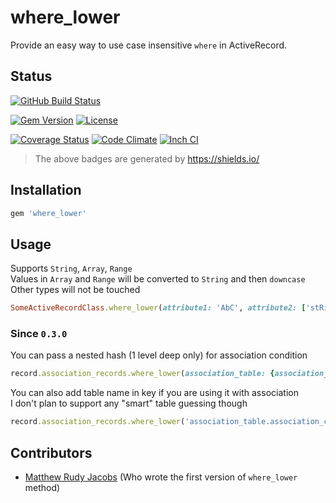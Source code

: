 # where_lower

Provide an easy way to use case insensitive `where` in ActiveRecord.


## Status

[![GitHub Build Status](https://img.shields.io/github/workflow/status/PikachuEXE/where_lower/Tests?style=flat-square)](https://github.com/PikachuEXE/where_lower/actions?query=workflow%3ATests)

[![Gem Version](http://img.shields.io/gem/v/where_lower.svg?style=flat-square)](http://badge.fury.io/rb/where_lower)
[![License](https://img.shields.io/github/license/PikachuEXE/where_lower.svg?style=flat-square)](http://badge.fury.io/rb/where_lower)

[![Coverage Status](http://img.shields.io/coveralls/PikachuEXE/where_lower.svg?style=flat-square)](https://coveralls.io/r/PikachuEXE/where_lower)
[![Code Climate](https://img.shields.io/codeclimate/maintainability/PikachuEXE/where_lower.svg?style=flat-square)](https://codeclimate.com/github/PikachuEXE/where_lower)
[![Inch CI](https://inch-ci.org/github/PikachuEXE/where_lower.svg?branch=master)](https://inch-ci.org/github/PikachuEXE/where_lower)

> The above badges are generated by https://shields.io/


## Installation

```ruby
gem 'where_lower'
```


## Usage
Supports `String`, `Array`, `Range`  
Values in `Array` and `Range` will be converted to `String` and then `downcase`  
Other types will not be touched

```ruby
SomeActiveRecordClass.where_lower(attribute1: 'AbC', attribute2: ['stRing', 123, :symBol], attribute3: ('AA'..'AZ'))
```

### Since `0.3.0`
You can pass a nested hash (1 level deep only) for association condition
```ruby
record.association_records.where_lower(association_table: {association_column: value})
```

You can also add table name in key if you are using it with association  
I don't plan to support any "smart" table guessing though
```ruby
record.association_records.where_lower('association_table.association_column' => value)
```


## Contributors
- [Matthew Rudy Jacobs](https://github.com/matthewrudy) (Who wrote the first version of `where_lower` method)

